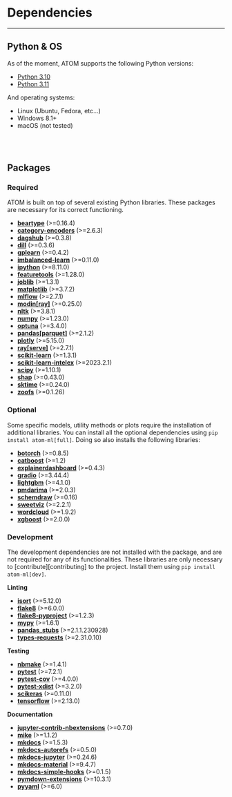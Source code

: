 # Dependencies
--------------

## Python & OS

As of the moment, ATOM supports the following Python versions:

* [Python 3.10](https://www.python.org/downloads/release/python-3100/)
* [Python 3.11](https://www.python.org/downloads/release/python-3110/)

And operating systems:

 * Linux (Ubuntu, Fedora, etc...)
 * Windows 8.1+
 * macOS (not tested)

<br><br>


## Packages

### Required

ATOM is built on top of several existing Python libraries. These
packages are necessary for its correct functioning.

* **[beartype](https://beartype.readthedocs.io/en/latest/)** (>=0.16.4)
* **[category-encoders](https://contrib.scikit-learn.org/categorical-encoding/index.html)** (>=2.6.3)
* **[dagshub](https://github.com/DagsHub/client)** (>=0.3.8)
* **[dill](https://pypi.org/project/dill/)** (>=0.3.6)
* **[gplearn](https://gplearn.readthedocs.io/en/stable/index.html)** (>=0.4.2)
* **[imbalanced-learn](https://imbalanced-learn.readthedocs.io/en/stable/api.html)** (>=0.11.0)
* **[ipython](https://ipython.readthedocs.io/en/stable/)** (>=8.11.0)
* **[featuretools](https://www.featuretools.com/)** (>=1.28.0)
* **[joblib](https://joblib.readthedocs.io/en/latest/)** (>=1.3.1)
* **[matplotlib](https://matplotlib.org/)** (>=3.7.2)
* **[mlflow](https://mlflow.org/)** (>=2.7.1)
* **[modin[ray]](https://modin.readthedocs.io/en/stable/)** (>=0.25.0)
* **[nltk](https://www.nltk.org/)** (>=3.8.1)
* **[numpy](https://numpy.org/)** (>=1.23.0)
* **[optuna](https://optuna.org/)** (>=3.4.0)
* **[pandas[parquet]](https://pandas.pydata.org/)** (>=2.1.2)
* **[plotly](https://plotly.com/python/)** (>=5.15.0)
* **[ray[serve]](https://docs.ray.io/en/latest/)** (>=2.7.1)
* **[scikit-learn](https://scikit-learn.org/stable/)** (>=1.3.1)
* **[scikit-learn-intelex](https://github.com/intel/scikit-learn-intelex)** (>=2023.2.1)
* **[scipy](https://www.scipy.org/)** (>=1.10.1)
* **[shap](https://github.com/slundberg/shap/)** (>=0.43.0)
* **[sktime](http://www.sktime.net/en/latest/)** (>=0.24.0)
* **[zoofs](https://jaswinder9051998.github.io/zoofs/)** (>=0.1.26)


### Optional

Some specific models, utility methods or plots require the installation of
additional libraries. You can install all the optional dependencies using
`pip install atom-ml[full]`. Doing so also installs the following libraries:

* **[botorch](https://botorch.org/docs/introduction)** (>=0.8.5)
* **[catboost](https://catboost.ai/docs/concepts/about.html)** (>=1.2)
* **[explainerdashboard](https://explainerdashboard.readthedocs.io/en/latest/)** (>=0.4.3)
* **[gradio](https://github.com/gradio-app/gradio)** (>=3.44.4)
* **[lightgbm](https://lightgbm.readthedocs.io/en/latest/)** (>=4.1.0)
* **[pmdarima](http://alkaline-ml.com/pmdarima/)** (>=2.0.3)
* **[schemdraw](https://schemdraw.readthedocs.io/en/latest/index.html)** (>=0.16)
* **[sweetviz](https://github.com/fbdesignpro/sweetviz)** (>=2.2.1)
* **[wordcloud](http://amueller.github.io/word_cloud/)** (>=1.9.2)
* **[xgboost](https://xgboost.readthedocs.io/en/latest/)** (>=2.0.0)


### Development

The development dependencies are not installed with the package, and are
not required for any of its functionalities. These libraries are only
necessary to [contribute][contributing] to the project. Install them
using `pip install atom-ml[dev]`.

**Linting**

* **[isort](https://pycqa.github.io/isort/)** (>=5.12.0)
* **[flake8](https://github.com/pycqa/flake8)** (>=6.0.0)
* **[flake8-pyproject](https://github.com/john-hen/Flake8-pyproject)** (>=1.2.3)
* **[mypy](https://www.mypy-lang.org/)** (>=1.6.1)
* **[pandas_stubs](https://pypi.org/project/pandas-stubs/)** (>=2.1.1.230928)
* **[types-requests](https://github.com/python/typeshed)** (>=2.31.0.10)

**Testing**

* **[nbmake](https://github.com/treebeardtech/nbmake)** (>=1.4.1)
* **[pytest](https://docs.pytest.org/en/latest/)** (>=7.2.1)
* **[pytest-cov](https://pytest-cov.readthedocs.io/en/latest/)** (>=4.0.0)
* **[pytest-xdist](https://github.com/pytest-dev/pytest-xdist)** (>=3.2.0)
* **[scikeras](https://github.com/adriangb/scikeras)** (>=0.11.0)
* **[tensorflow](https://www.tensorflow.org/learn)** (>=2.13.0)

**Documentation**

* **[jupyter-contrib-nbextensions](https://github.com/ipython-contrib/jupyter_contrib_nbextensions)** (>=0.7.0)
* **[mike](https://github.com/jimporter/mike)** (>=1.1.2)
* **[mkdocs](https://www.mkdocs.org/)** (>=1.5.3)
* **[mkdocs-autorefs](https://mkdocstrings.github.io/autorefs/)** (>=0.5.0)
* **[mkdocs-jupyter](https://github.com/danielfrg/mkdocs-jupyter)** (>=0.24.6)
* **[mkdocs-material](https://squidfunk.github.io/mkdocs-material/)** (>=9.4.7)
* **[mkdocs-simple-hooks](https://github.com/aklajnert/mkdocs-simple-hooks)** (>=0.1.5)
* **[pymdown-extensions](https://github.com/facelessuser/pymdown-extensions)** (>=10.3.1)
* **[pyyaml](https://pyyaml.org/)** (>=6.0)
